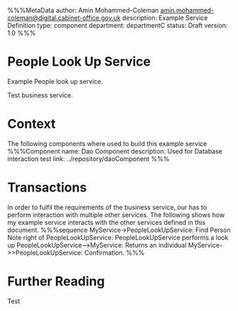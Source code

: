 %%%MetaData
author: Amin Mohammed-Coleman <amin.mohammed-coleman@digital.cabinet-office.gov.uk>
description: Example Service Definition 
type: component
department: departmentC
status: Draft
version: 1.0
%%%


# People Look Up Service

Example People look up service.

Test business service.

# Context

The following components where used to build this example service 
%%%Component
name: Dao Component
description: Used for Database interaction test
link: ../repository/daoComponent
%%%  



# Transactions
In order to fulfil the requirements of the business service, our has to perform interaction with multiple other services. The following shows how my example service interacts with the other services defined in this  document.
%%%sequence
MyService->PeopleLookUpService: Find Person
Note right of PeopleLookUpService: PeopleLookUpService performs a look up
PeopleLookUpService-->MyService: Returns an individual
MyService->>PeopleLookUpService: Confirmation.
%%%


# Further Reading

Test	

